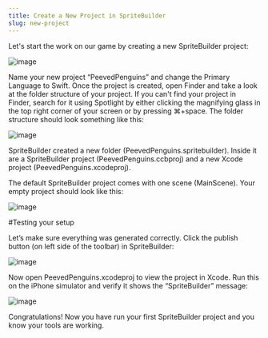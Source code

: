 ```yaml
---
title: Create a New Project in SpriteBuilder
slug: new-project
---
```


Let's start the work on our game by creating a new SpriteBuilder
project:

![image](https://s3.amazonaws.com/mgwu-misc/Spritebuilder+Tutorial/Spritebuilder_NewProject.png)

Name your new project “PeevedPenguins” and change the Primary Language to Swift. Once the project is created, open Finder and take a look at the folder structure of your project. If
you can't find your project in Finder, search for it using Spotlight by either clicking the magnifying glass in the top right corner of your screen or by pressing ⌘+space. The folder structure should look something
like this:

![image](https://s3.amazonaws.com/mgwu-misc/Spritebuilder+Tutorial/Spritebuilder_Filesystem.png)

SpriteBuilder created a new folder (PeevedPenguins.spritebuilder).
Inside it are a SpriteBuilder project (PeevedPenguins.ccbproj) and a new
Xcode project (PeevedPenguins.xcodeproj).

The default SpriteBuilder project comes with one scene (MainScene). Your
empty project should look like this:

![image](https://s3.amazonaws.com/mgwu-misc/Spritebuilder+Tutorial/Sprtebuilder_EmptyProject.png)

#Testing your setup

Let’s make sure everything was generated correctly. Click the publish
button (on left side of the toolbar) in SpriteBuilder:

![image](https://s3.amazonaws.com/mgwu-misc/Spritebuilder+Tutorial/Spritebuilder_Publish.png)

Now open PeevedPenguins.xcodeproj to view the project in Xcode. Run this
on the iPhone simulator and verify it shows the “SpriteBuilder” message:

![image](https://s3.amazonaws.com/mgwu-misc/Spritebuilder+Tutorial/Spritebuilder_Xcode_Launch.png)

Congratulations! Now you have run your first SpriteBuilder project and
you know your tools are working.
